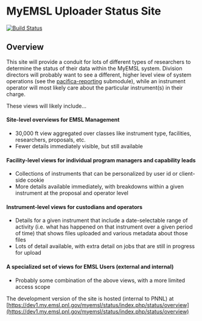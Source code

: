 # MyEMSL Uploader Status Site
[![Build Status](https://travis-ci.org/EMSL-MSC/pacifica-upload-status.svg?branch=master)](https://travis-ci.org/EMSL-MSC/pacifica-upload-status)

## Overview
This site will provide a conduit for lots of different types of researchers to
determine the status of their data within the MyEMSL system. Division directors
will probably want to see a different, higher level view of system operations
(see the [pacifica-reporting](https://github.com/EMSL-MSC/pacifica-reporting)
submodule), while an instrument operator will most likely care about the
particular instrument(s) in their charge.

These views will likely include...

#### Site-level overviews for EMSL Management
* 30,000 ft view aggregated over classes like instrument type, facilities, researchers, proposals, etc.
* Fewer details immediately visible, but still available


#### Facility-level views for individual program managers and capability leads
* Collections of instruments that can be personalized by user id or client-side cookie
* More details available immediately, with breakdowns within a given instrument at the proposal and operator level


#### Instrument-level views for custodians and operators
* Details for a given instrument that include a date-selectable range of
  activity (i.e. what has happened on that instrument over a given period of
  time) that shows files uploaded and various metadata about those files
* Lots of detail available, with extra detail on jobs that are still in
  progress for upload


#### A specialized set of views for EMSL Users (external and internal)
* Probably some combination of the above views, with a more limited access scope


The development version of the site is hosted (internal to PNNL) at
[https://dev1.my.emsl.pnl.gov/myemsl/status/index.php/status/overview](https://dev1.my.emsl.pnl.gov/myemsl/status/index.php/status/overview)
